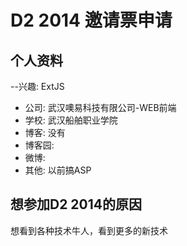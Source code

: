 # D2 2014 邀请票申请

## 个人资料

--兴趣: ExtJS
- 公司: 武汉噢易科技有限公司-WEB前端
- 学校: 武汉船舶职业学院
- 博客: 没有
- 博客园: 
- 微博: 
- 其他: 以前搞ASP

## 想参加D2 2014的原因

想看到各种技术牛人，看到更多的新技术

